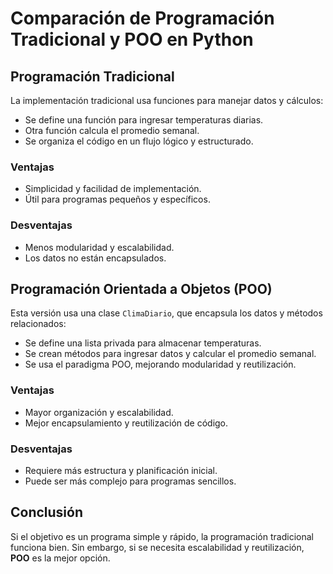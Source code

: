 # Comparación de Programación Tradicional y POO en Python

## Programación Tradicional
La implementación tradicional usa funciones para manejar datos y cálculos:
- Se define una función para ingresar temperaturas diarias.
- Otra función calcula el promedio semanal.
- Se organiza el código en un flujo lógico y estructurado.

### **Ventajas**
- Simplicidad y facilidad de implementación.
- Útil para programas pequeños y específicos.

### **Desventajas**
- Menos modularidad y escalabilidad.
- Los datos no están encapsulados.

## Programación Orientada a Objetos (POO)
Esta versión usa una clase `ClimaDiario`, que encapsula los datos y métodos relacionados:
- Se define una lista privada para almacenar temperaturas.
- Se crean métodos para ingresar datos y calcular el promedio semanal.
- Se usa el paradigma POO, mejorando modularidad y reutilización.

### **Ventajas**
- Mayor organización y escalabilidad.
- Mejor encapsulamiento y reutilización de código.

### **Desventajas**
- Requiere más estructura y planificación inicial.
- Puede ser más complejo para programas sencillos.

## Conclusión
Si el objetivo es un programa simple y rápido, la programación tradicional funciona bien. Sin embargo, si se necesita escalabilidad y reutilización, **POO** es la mejor opción.

